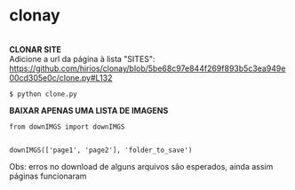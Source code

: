 # clonay

<br>**CLONAR SITE**<br/>
Adicione a url da página à lista "SITES": https://github.com/hirios/clonay/blob/5be68c97e844f269f893b5c3ea949e00cd305e0c/clone.py#L132


```
$ python clone.py
```


**BAIXAR APENAS UMA LISTA DE IMAGENS**<br/>

```
from downIMGS import downIMGS


downIMGS(['page1', 'page2'], 'folder_to_save')
```


Obs: erros no download de alguns arquivos são esperados, ainda assim páginas funcionaram

